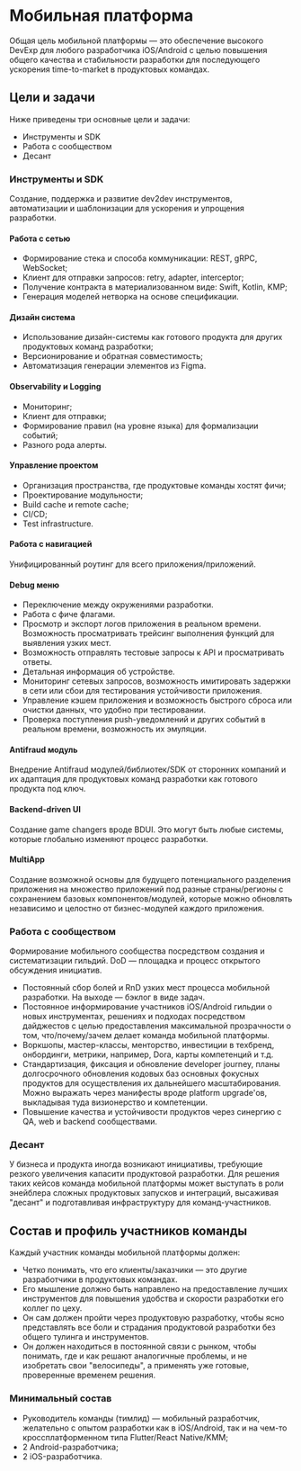 # Мобильная платформа

Общая цель мобильной платформы — это обеспечение высокого DevExp для любого разработчика iOS/Android с целью повышения общего качества и стабильности разработки для последующего ускорения time-to-market в продуктовых командах.

## Цели и задачи

Ниже приведены три основные цели и задачи:

- Инструменты и SDK
- Работа с сообществом
- Десант

### Инструменты и SDK

Создание, поддержка и развитие dev2dev инструментов, автоматизации и шаблонизации для ускорения и упрощения разработки.

#### Работа с сетью

- Формирование стека и способа коммуникации: REST, gRPC, WebSocket;
- Клиент для отправки запросов: retry, adapter, interceptor;
- Получение контракта в материализованном виде: Swift, Kotlin, KMP;
- Генерация моделей нетворка на основе спецификации.

#### Дизайн система

- Использование дизайн-системы как готового продукта для других продуктовых команд разработки; 
- Версионирование и обратная совместимость;
- Автоматизация генерации элементов из Figma.

#### Observability и Logging

- Мониторинг;
- Клиент для отправки;
- Формирование правил (на уровне языка) для формализации событий;
- Разного рода алерты.

#### Управление проектом

- Организация пространства, где продуктовые команды хостят фичи;
- Проектирование модульности;
- Build cache и remote cache;
- CI/CD;
- Test infrastructure.

#### Работа с навигацией

Унифицированный роутинг для всего приложения/приложений.

#### Debug меню

- Переключение между окружениями разработки.
- Работа с фиче флагами.
- Просмотр и экспорт логов приложения в реальном времени. Возможность просматривать трейсинг выполнения функций для выявления узких мест.
- Возможность отправлять тестовые запросы к API и просматривать ответы.
- Детальная информация об устройстве.
- Мониторинг сетевых запросов, возможность имитировать задержки в сети или сбои для тестирования устойчивости приложения.
- Управление кэшем приложения и возможность быстрого сброса или очистки данных, что удобно при тестировании.
- Проверка поступления push-уведомлений и других событий в реальном времени, возможность их эмуляции.

#### Antifraud модуль

Внедрение Antifraud модулей/библиотек/SDK от сторонних компаний и их адаптация для продуктовых команд разработки как готового продукта под ключ. 

#### Backend-driven UI

Создание game changers вроде BDUI. Это могут быть любые системы, которые глобально изменяют процесс разработки.

#### MultiApp

Создание возможной основы для будущего потенциального разделения приложения на множество приложений под разные страны/регионы с сохранением базовых компонентов/модулей, которые можно обновлять независимо и целостно от бизнес-модулей каждого приложения.   

### Работа с сообществом

Формирование мобильного сообщества посредством создания и систематизации гильдий. DoD — площадка и процесс открытого обсуждения инициатив.

- Постоянный сбор болей и RnD узких мест процесса мобильной разработки. На выходе — бэклог в виде задач.
- Постоянное информирование участников iOS/Android гильдии о новых инструментах, решениях и подходах посредством дайджестов с целью предоставления максимальной прозрачности о том, что/почему/зачем делает команда мобильной платформы.  
- Воркшопы, мастер-классы, менторство, инвестиции в техбренд, онбординги, метрики, например, Dora, карты компетенций и т.д.
- Стандартизация, фиксация и обновление developer journey, планы долгосрочного обновления кодовых баз основных фокусных продуктов для осуществления их дальнейшего масштабирования. Можно выражать через манифесты вроде platform upgrade'ов, выкладывая туда визионерство и компетенции.
- Повышение качества и устойчивости продуктов через синергию с QA, web и backend сообществами.

### Десант

У бизнеса и продукта иногда возникают инициативы, требующие резкого увеличения капасити продуктовой разработки. Для решения таких кейсов команда мобильной платформы может выступать в роли энейблера сложных продуктовых запусков и интеграций, высаживая "десант" и подготавливая инфраструктуру для команд-участников.

## Состав и профиль участников команды

Каждый участник команды мобильной платформы должен:
- Четко понимать, что его клиенты/заказчики — это другие разработчики в продуктовых командах.
- Его мышление должно быть направлено на предоставление лучших инструментов для повышения удобства и скорости разработки его коллег по цеху.
- Он сам должен пройти через продуктовую разработку, чтобы ясно представлять все боли и страдания продуктовой разработки без общего тулинга и инструментов.
- Он должен находиться в постоянной связи с рынком, чтобы понимать, где и как решают аналогичные проблемы, и не изобретать свои "велосипеды", а применять уже готовые, проверенные временем решения.

### Минимальный состав
- Руководитель команды (тимлид) — мобильный разработчик, желательно с опытом разработки как в iOS/Android, так и на чем-то кроссплатформенном типа Flutter/React Native/KMM;
- 2 Android-разработчика;
- 2 iOS-разработчика.
